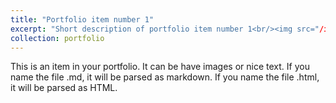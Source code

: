 ```yaml
---
title: "Portfolio item number 1"
excerpt: "Short description of portfolio item number 1<br/><img src="/images/AR.png" style="float: left; margin-right: 20px; max-width: 500px;'>"
collection: portfolio
---
```


This is an item in your portfolio. It can be have images or nice text. If you name the file .md, it will be parsed as markdown. If you name the file .html, it will be parsed as HTML. 
